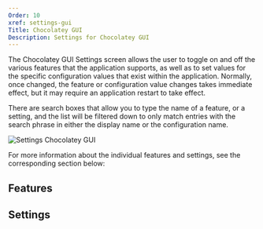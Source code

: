 ```yaml
---
Order: 10
xref: settings-gui
Title: Chocolatey GUI
Description: Settings for Chocolatey GUI
---
```


The Chocolatey GUI Settings screen allows the user to toggle on and off the various features that the application
supports, as well as to set values for the specific configuration values that exist within the application.  Normally,
once changed, the feature or configuration value changes takes immediate effect, but it may require an application
restart to take effect.

There are search boxes that allow you to type the name of a feature, or a setting, and the list will be filtered down
to only match entries with the search phrase in either the display name or the configuration name.

![Settings Chocolatey GUI](/assets/images/chocolatey-gui/user_interface_settings_chocolatey_gui.png "Settings Chocolatey GUI")

For more information about the individual features and settings, see the corresponding section below:

## Features

<?! Include "../../../../shared/available-features.txt" /?>

## Settings

<?! Include "../../../../shared/available-settings.txt" /?>
